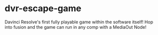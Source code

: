 # dvr-escape-game
Davinci Resolve's first fully playable game within the software itself! Hop into fusion and the game can run in any comp with a MediaOut Node!
